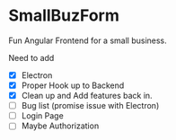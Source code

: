 # SmallBuzForm
Fun Angular Frontend for a small business.

Need to add 
- [X] Electron
- [X] Proper Hook up to Backend
- [X] Clean up and Add features back in.
- [ ] Bug list (promise issue with Electron)
- [ ] Login Page
- [ ] Maybe Authorization